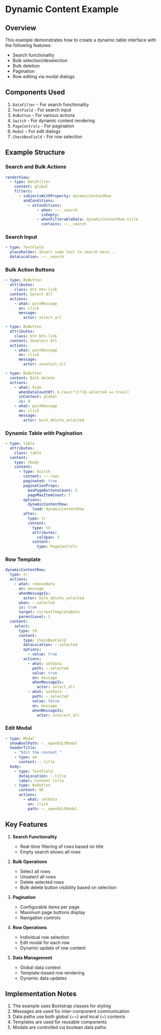 # Dynamic Content Example

## Overview

This example demonstrates how to create a dynamic table interface with the following features:
- Search functionality
- Bulk selection/deselection
- Bulk deletion
- Pagination
- Row editing via modal dialogs

## Components Used

1. `DataFilter` - For search functionality
2. `TextField` - For search input
3. `BsButton` - For various actions
4. `Switch` - For dynamic content rendering
5. `PageControls` - For pagination
6. `Modal` - For edit dialogs
7. `CheckBoxField` - For row selection

## Example Structure

### Search and Bulk Actions
```yaml
renderView:
  - type: DataFilter
    context: global
    filters:
      - subjectsWithProperty: dynamicContentRow
        andConditions:
          - orConditions:
              - when: ~~._search
                isEmpty:
              - whenFilterableData: dynamicContentRow.title
                contains: ~~._search
```

### Search Input
```yaml
- type: TextField
  placeholder: Insert some text to search here...
  dataLocation: ~~._search
```

### Bulk Action Buttons
```yaml
- type: BsButton
  attributes:
    class: btn btn-link
  content: Select All
  actions:
    - what: postMessage
      on: click
      message:
        actor: select_all

- type: BsButton
  attributes:
    class: btn btn-link
  content: Unselect All
  actions:
    - what: postMessage
      on: click
      message:
        actor: unselect_all

- type: BsButton
  content: Bulk delete
  actions:
    - what: hide
      whenDataCountOf: $.rows[*][?(@.selected == true)]
      inContext: global
      is: 0
    - what: postMessage
      on: click
      message:
        actor: bulk_delete_selected
```

### Dynamic Table with Pagination
```yaml
- type: table
  attributes:
    class: table
  content:
    type: tbody
    content:
      - type: Switch
        content: ~~.rows
        paginated: true
        paginationProps:
          maxPageButtonsCount: 5
          pageMaxItemCount: 7
        options:
          dynamicContentRow:
            load: dynamicContentRow
        after:
          type: tr
          content:
            type: td
            attributes:
              colSpan: 3
            content:
              type: PageControls
```

### Row Template
```yaml
dynamicContentRow:
  type: tr
  actions:
    - what: removeData
      on: message
      whenMessageIs:
        actor: bulk_delete_selected
      when: ~.selected
      is: true
      target: currentTemplateData
      parentLevel: 1
  content:
    select:
      type: td
      content:
        type: CheckBoxField
        dataLocation: ~.selected
        options:
          - value: true
        actions:
          - what: setData
            path: ~.selected
            value: true
            on: message
            whenMessageIs:
              actor: select_all
          - what: setData
            path: ~.selected
            value: false
            on: message
            whenMessageIs:
              actor: unselect_all
```

### Edit Modal
```yaml
- type: Modal
  showBoolPath: ~._openEditModal
  headerTitle:
    - "Edit the content "
    - type: em
      content: ~.title
  body:
    - type: TextField
      dataLocation: ~.title
      label: Content title
    - type: BsButton
      content: OK
      actions:
        - what: setData
          on: click
          path: ~._openEditModal
```

## Key Features

1. **Search Functionality**
   - Real-time filtering of rows based on title
   - Empty search shows all rows

2. **Bulk Operations**
   - Select all rows
   - Unselect all rows
   - Delete selected rows
   - Bulk delete button visibility based on selection

3. **Pagination**
   - Configurable items per page
   - Maximum page buttons display
   - Navigation controls

4. **Row Operations**
   - Individual row selection
   - Edit modal for each row
   - Dynamic update of row content

5. **Data Management**
   - Global data context
   - Template-based row rendering
   - Dynamic data updates

## Implementation Notes

1. The example uses Bootstrap classes for styling
2. Messages are used for inter-component communication
3. Data paths use both global (~~) and local (~) contexts
4. Templates are used for reusable components
5. Modals are controlled via boolean data paths 